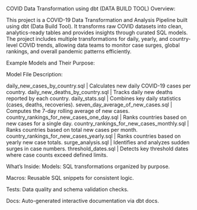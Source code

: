 COVID Data Transformation using dbt (DATA BUILD TOOL)
Overview:

This project is a COVID-19 Data Transformation and Analysis Pipeline built using dbt (Data Build Tool).
It transforms raw COVID datasets into clean, analytics-ready tables and provides insights through curated SQL models.
The project includes multiple transformations for daily, yearly, and country-level COVID trends, allowing data teams to monitor case surges, global rankings, and overall pandemic patterns efficiently.

Example Models and Their Purpose:

Model File	Description:

daily_new_cases_by_country.sql |	Calculates new daily COVID-19 cases per country.
daily_new_deaths_by_country.sql |	Tracks daily new deaths reported by each country.
daily_stats.sql |	Combines key daily statistics (cases, deaths, recoveries).
seven_day_average_of_new_cases.sql |	Computes the 7-day rolling average of new cases.
country_rankings_for_new_cases_one_day.sql |	Ranks countries based on new cases for a single day.
country_rankings_for_new_cases_monthly.sql |	Ranks countries based on total new cases per month.
country_rankings_for_new_cases_yearly.sql |	Ranks countries based on yearly new case totals.
surge_analysis.sql |	Identifies and analyzes sudden surges in case numbers.
threshold_dates.sql	 |    Detects key threshold dates where case counts exceed defined limits.

What’s Inside:
Models: SQL transformations organized by purpose.

Macros: Reusable SQL snippets for consistent logic.

Tests: Data quality and schema validation checks.

Docs: Auto-generated interactive documentation via dbt docs.
